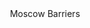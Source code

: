 <!-- BEGIN (write your solution here) -->
<!DOCTYPE html>
<html lang="ru">
<head>
</head>
<body>

<header>Moscow Barriers</header>


 
</body>
</html>
<!-- END -->

